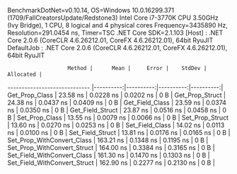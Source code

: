 
BenchmarkDotNet=v0.10.14, OS=Windows 10.0.16299.371 (1709/FallCreatorsUpdate/Redstone3)
Intel Core i7-3770K CPU 3.50GHz (Ivy Bridge), 1 CPU, 8 logical and 4 physical cores
Frequency=3435890 Hz, Resolution=291.0454 ns, Timer=TSC
.NET Core SDK=2.1.103
  [Host]     : .NET Core 2.0.6 (CoreCLR 4.6.26212.01, CoreFX 4.6.26212.01), 64bit RyuJIT
  DefaultJob : .NET Core 2.0.6 (CoreCLR 4.6.26212.01, CoreFX 4.6.26212.01), 64bit RyuJIT


                       Method |      Mean |     Error |    StdDev | Allocated |
----------------------------- |----------:|----------:|----------:|----------:|
               Get_Prop_Class |  23.58 ns | 0.0228 ns | 0.0202 ns |       0 B |
              Get_Prop_Struct |  24.38 ns | 0.0437 ns | 0.0409 ns |       0 B |
              Get_Field_Class |  23.59 ns | 0.0374 ns | 0.0350 ns |       0 B |
             Get_Field_Struct |  23.87 ns | 0.0516 ns | 0.0458 ns |       0 B |
               Set_Prop_Class |  13.55 ns | 0.0079 ns | 0.0066 ns |       0 B |
              Set_Prop_Struct |  13.60 ns | 0.0270 ns | 0.0253 ns |       0 B |
              Set_Field_Class |  14.02 ns | 0.0113 ns | 0.0100 ns |       0 B |
             Set_Field_Struct |  13.81 ns | 0.0176 ns | 0.0165 ns |       0 B |
   Set_Prop_WithConvert_Class | 163.21 ns | 0.1348 ns | 0.1195 ns |       0 B |
  Set_Prop_WithConvert_Struct | 164.00 ns | 0.3384 ns | 0.3165 ns |       0 B |
  Set_Field_WithConvert_Class | 161.30 ns | 0.1470 ns | 0.1303 ns |       0 B |
 Set_Field_WithConvert_Struct | 162.90 ns | 0.2277 ns | 0.2130 ns |       0 B |

